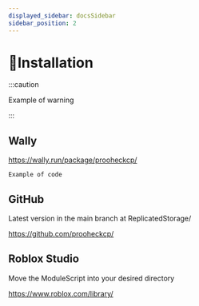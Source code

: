 ```yaml
---
displayed_sidebar: docsSidebar
sidebar_position: 2
---
```


# 📁Installation

:::caution

Example of warning

:::

## Wally

https://wally.run/package/prooheckcp/
```
Example of code
```

## GitHub
Latest version in the main branch at ReplicatedStorage/

https://github.com/prooheckcp/

## Roblox Studio
Move the ModuleScript into your desired directory

https://www.roblox.com/library/